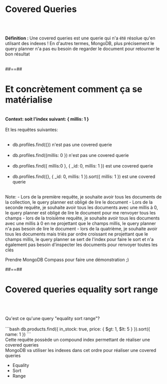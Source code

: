 <!-- .slide: class="sfeir-basic-slide"-->
# Covered Queries
<br><br>
<div>
  <span><strong>Définition : </strong> Une covered queries est une querie qui n'a été résolue qu'en utilsant des indexes ! 
  En d'autres termes, MongoDB, plus précisement le query planner n'a pas eu besoin de regarder le document pour retourner le bon résultat
</div>
<br>

##==##

<!-- .slide: class="sfeir-basic-slide"-->
# Et concrètement comment ça se matérialise
<br>
<div>
<strong>Context: soit l'index suivant: { millis: 1 }</strong>
</div>
<br>
<div>
  Et les requêtes suivantes:
</div>
<br>
<ul>
  <li>db.profiles.find({}) <span class="important"> n'est pas une covered querie</span></li>
  <br>
  <li>db.profiles.find({millis: 0 }) <span class="important"> n'est pas une covered querie</span></li>
  <br>
  <li>db.profiles.find({ millis:0 }, { _id: 0, millis: 1 }) <span class="important"> est une covered querie</span></li>
  <br>
  <li>db.profiles.find({}, { _id: 0, millis: 1 }).sort({ millis: 1 }) <span class="important"> est une covered querie</span></li>
</ul>
<br>
Note: 
- Lors de la première requête, je souhaite avoir tous les documents de la collection, le query planner est obligé de lire le document
- Lors de la seconde requête, je souhaite avoir tous les documents avec une millis à 0, le query planner est obligé de lire le document pour me renvoyer tous les champs
- lors de la troisième requête, je souhaite avoir tous les documents avec une millis à 0 en ne projettant que le champs millis, le query planner n'a pas besoin de lire le document
- lors de la quatrième, je souhaite avoir tous les documents mais triés par ordre croissant ne projettant que le champs millis, le query planner se sert de l'index pour faire le sort et n'a également pas besoin d'inspecter les documents pour renvoyer toutes les clés

Prendre MongoDB Compass pour faire une démonstration ;)

##==##

<!-- .slide: class="sfeir-basic-slide with-code"-->
# Covered queries equality sort range
<br><br>
<div>
  <span class="bold">Qu'est ce qu'une query "equality sort range"?<span>
</div>
<br>
```bash
db.products.find({ in_stock: true, price: { $gt: 1, $lt: 5 } }).sort({ name: 1 })
```
<!-- .element: class="big-code"-->
<br>
<span>Cette requête possède un compound index permettant de réaliser une covered queries</span>
<br>
<span class="important">MongoDB va utiliser les indexes dans cet ordre pour réaliser une covered queries<span>
<ul>
  <li>Equality</li>
  <li>Sort</li>
  <li>Range</li>
<ul>



